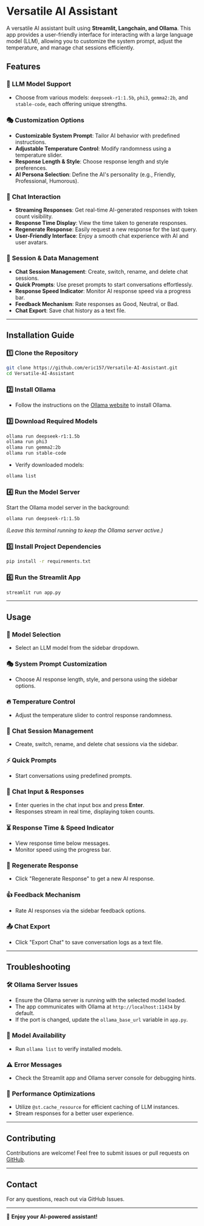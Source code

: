 # Versatile AI Assistant

A versatile AI assistant built using **Streamlit, Langchain, and Ollama**. This app provides a user-friendly interface for interacting with a large language model (LLM), allowing you to customize the system prompt, adjust the temperature, and manage chat sessions efficiently.

## Features

### 🔹 **LLM Model Support**
- Choose from various models: `deepseek-r1:1.5b`, `phi3`, `gemma2:2b`, and `stable-code`, each offering unique strengths.

### 🎭 **Customization Options**
- **Customizable System Prompt**: Tailor AI behavior with predefined instructions.
- **Adjustable Temperature Control**: Modify randomness using a temperature slider.
- **Response Length & Style**: Choose response length and style preferences.
- **AI Persona Selection**: Define the AI's personality (e.g., Friendly, Professional, Humorous).

### 💬 **Chat Interaction**
- **Streaming Responses**: Get real-time AI-generated responses with token count visibility.
- **Response Time Display**: View the time taken to generate responses.
- **Regenerate Response**: Easily request a new response for the last query.
- **User-Friendly Interface**: Enjoy a smooth chat experience with AI and user avatars.

### 📂 **Session & Data Management**
- **Chat Session Management**: Create, switch, rename, and delete chat sessions.
- **Quick Prompts**: Use preset prompts to start conversations effortlessly.
- **Response Speed Indicator**: Monitor AI response speed via a progress bar.
- **Feedback Mechanism**: Rate responses as Good, Neutral, or Bad.
- **Chat Export**: Save chat history as a text file.

---

## Installation Guide

### 1️⃣ **Clone the Repository**
```bash
git clone https://github.com/eric157/Versatile-AI-Assistant.git
cd Versatile-AI-Assistant
```

### 2️⃣ **Install Ollama**
- Follow the instructions on the [Ollama website](https://ollama.ai) to install Ollama.

### 3️⃣ **Download Required Models**
```bash
ollama run deepseek-r1:1.5b
ollama run phi3
ollama run gemma2:2b
ollama run stable-code
```
- Verify downloaded models:
```bash
ollama list
```

### 4️⃣ **Run the Model Server**
Start the Ollama model server in the background:
```bash
ollama run deepseek-r1:1.5b
```
*(Leave this terminal running to keep the Ollama server active.)*

### 5️⃣ **Install Project Dependencies**
```bash
pip install -r requirements.txt
```

### 6️⃣ **Run the Streamlit App**
```bash
streamlit run app.py
```
---

## Usage

### 📌 **Model Selection**
- Select an LLM model from the sidebar dropdown.

### 🎭 **System Prompt Customization**
- Choose AI response length, style, and persona using the sidebar options.

### 🔥 **Temperature Control**
- Adjust the temperature slider to control response randomness.

### 📁 **Chat Session Management**
- Create, switch, rename, and delete chat sessions via the sidebar.

### ⚡ **Quick Prompts**
- Start conversations using predefined prompts.

### 💬 **Chat Input & Responses**
- Enter queries in the chat input box and press **Enter**.
- Responses stream in real time, displaying token counts.

### ⏳ **Response Time & Speed Indicator**
- View response time below messages.
- Monitor speed using the progress bar.

### 🔄 **Regenerate Response**
- Click "Regenerate Response" to get a new AI response.

### 👍 **Feedback Mechanism**
- Rate AI responses via the sidebar feedback options.

### 📤 **Chat Export**
- Click "Export Chat" to save conversation logs as a text file.

---

## Troubleshooting

### 🛠 **Ollama Server Issues**
- Ensure the Ollama server is running with the selected model loaded.
- The app communicates with Ollama at `http://localhost:11434` by default.
- If the port is changed, update the `ollama_base_url` variable in `app.py`.

### 📌 **Model Availability**
- Run `ollama list` to verify installed models.

### ⚠ **Error Messages**
- Check the Streamlit app and Ollama server console for debugging hints.

### 🔄 **Performance Optimizations**
- Utilize `@st.cache_resource` for efficient caching of LLM instances.
- Stream responses for a better user experience.

---

## Contributing
Contributions are welcome! Feel free to submit issues or pull requests on [GitHub](https://github.com/eric157/Versatile-AI-Assistant).

---

## Contact
For any questions, reach out via GitHub Issues.

---

🚀 **Enjoy your AI-powered assistant!**